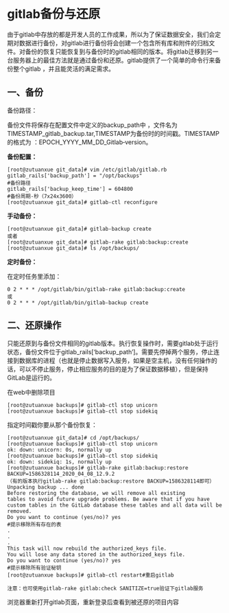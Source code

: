 # gitlab备份与还原

由于gitlab中存放的都是开发人员的工作成果，所以为了保证数据安全，我们会定期对数据进行备份，对gitlab进行备份将会创建一个包含所有库和附件的归档文件。对备份的恢复只能恢复到与备份时的gitlab相同的版本。将gitlab迁移到另一台服务器上的最佳方法就是通过备份和还原。gitlab提供了一个简单的命令行来备份整个gitlab ，并且能灵活的满足需求。

## 一、备份

备份路径：

备份文件将保存在配置文件中定义的backup_path中 ，文件名为TIMESTAMP_gitlab_backup.tar,TIMESTAMP为备份时的时间戳。TIMESTAMP的格式为 ：EPOCH_YYYY_MM_DD_Gitlab‐version。

**备份配置：**

```
[root@zutuanxue git_data]# vim /etc/gitlab/gitlab.rb 
gitlab_rails['backup_path'] = "/opt/backups"
#备份路径
gitlab_rails['backup_keep_time'] = 604800
#备份周期-秒（7x24x3600）
[root@zutuanxue git_data]# gitlab-ctl reconfigure
```

**手动备份：**

```
[root@zutuanxue git_data]# gitlab-backup create
或者
[root@zutuanxue git_data]# gitlab-rake gitlab:backup:create
[root@zutuanxue git_data]# ls /opt/backups/
```

**定时备份：**

在定时任务里添加：

```
0 2 * * * /opt/gitlab/bin/gitlab-rake gitlab:backup:create
或
0 2 * * * /opt/gitlab/bin/gitlab-backup create
```

## 二、还原操作

只能还原到与备份文件相同的gitlab版本。执行恢复操作时，需要gitlab处于运行状态，备份文件位于gitlab_rails[‘backup_path’]。需要先停掉两个服务，停止连接到数据库的进程（也就是停止数据写入服务，如果是空主机，没有任何操作的话，可以不停止服务，停止相应服务的目的是为了保证数据移植），但是保持GitLab是运行的。

在web中删除项目

```
[root@zutuanxue backups]# gitlab-ctl stop unicorn
[root@zutuanxue backups]# gitlab-ctl stop sidekiq
```

指定时间戳你要从那个备份恢复：

```
[root@zutuanxue git_data]# cd /opt/backups/
[root@zutuanxue backups]# gitlab-ctl stop unicorn
ok: down: unicorn: 0s, normally up
[root@zutuanxue backups]# gitlab-ctl stop sidekiq
ok: down: sidekiq: 1s, normally up
[root@zutuanxue backups]# gitlab-rake gitlab:backup:restore BACKUP=1586328114_2020_04_08_12.9.2
（有的版本执行gitlab-rake gitlab:backup:restore BACKUP=1586328114即可）
Unpacking backup ... done
Before restoring the database, we will remove all existing
tables to avoid future upgrade problems. Be aware that if you have
custom tables in the GitLab database these tables and all data will be
removed.
Do you want to continue (yes/no)? yes
#提示移除所有存在的表
.
.
.
This task will now rebuild the authorized_keys file.
You will lose any data stored in the authorized_keys file.
Do you want to continue (yes/no)? yes
#提示移除所有验证秘钥
[root@zutuanxue backups]# gitlab-ctl restart#重启gitlab

注意：也可使用gitlab-rake gitlab:check SANITIZE=true验证下gitlab服务
```

浏览器重新打开gitlab页面，重新登录后查看到被还原的项目内容

